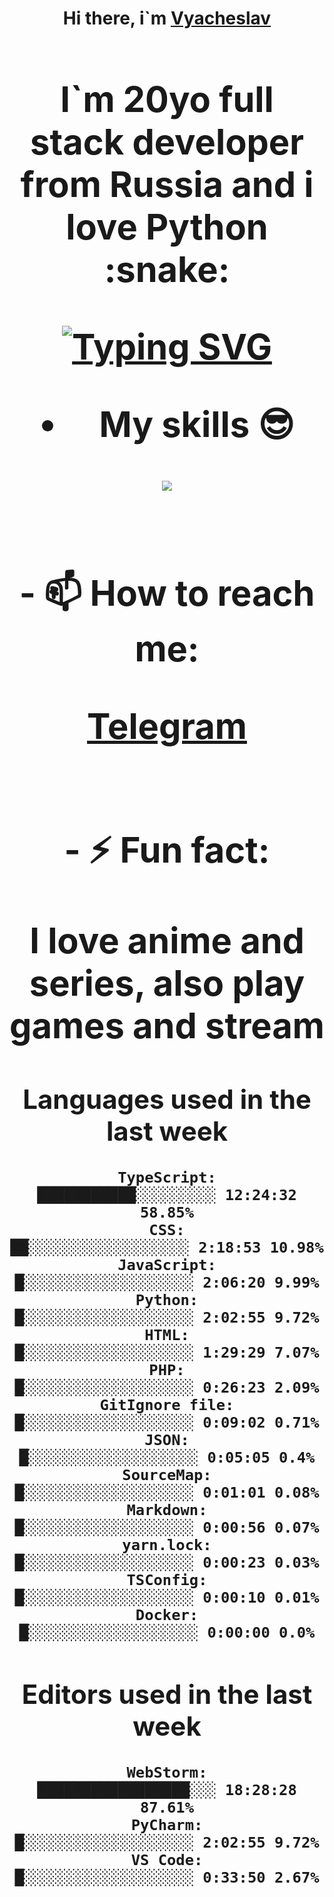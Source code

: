 <h1 align='center'>Hi there, i`m <a href='t.me/syavabrazzzers'>Vyacheslav<a/> <h1/>

<p>I`m 20yo full stack developer from Russia and i love Python :snake: <p/>

<a href="https://git.io/typing-svg"><img src="https://readme-typing-svg.herokuapp.com?font=Fira+Code&duration=3000&pause=1000&multiline=true&width=750&height=60&lines=I+am+an+information+security+specialist;+studying+at+the+Belgorod+State+National+Research+University" alt="Typing SVG" /></a>
<br>
- My skills :sunglasses:
<p align="center">
    <img src="https://skillicons.dev/icons?i=git,docker,linux,postgres,mysql,python,django,fastapi,javascript,typescript,react,next,tailwind" />
<p/>

<br>
- 📫 How to reach me: 
<p>
<a href='https://t.me/syavabrazzzers'>Telegram<a/>
<p/>
<br>
- ⚡ Fun fact: <p>I love anime and series, also play games and stream<p/>

<!--START_SECTION:waka-->
## Languages used in the last week
```text
TypeScript:           ███████████░░░░░░░░░ 12:24:32 58.85%
CSS:                  ██░░░░░░░░░░░░░░░░░░ 2:18:53 10.98%
JavaScript:           █░░░░░░░░░░░░░░░░░░░ 2:06:20 9.99%
Python:               █░░░░░░░░░░░░░░░░░░░ 2:02:55 9.72%
HTML:                 █░░░░░░░░░░░░░░░░░░░ 1:29:29 7.07%
PHP:                  █░░░░░░░░░░░░░░░░░░░ 0:26:23 2.09%
GitIgnore file:       █░░░░░░░░░░░░░░░░░░░ 0:09:02 0.71%
JSON:                 █░░░░░░░░░░░░░░░░░░░ 0:05:05 0.4%
SourceMap:            █░░░░░░░░░░░░░░░░░░░ 0:01:01 0.08%
Markdown:             █░░░░░░░░░░░░░░░░░░░ 0:00:56 0.07%
yarn.lock:            █░░░░░░░░░░░░░░░░░░░ 0:00:23 0.03%
TSConfig:             █░░░░░░░░░░░░░░░░░░░ 0:00:10 0.01%
Docker:               █░░░░░░░░░░░░░░░░░░░ 0:00:00 0.0%
```
## Editors used in the last week
```text
WebStorm:             █████████████████░░░ 18:28:28 87.61%
PyCharm:              █░░░░░░░░░░░░░░░░░░░ 2:02:55 9.72%
VS Code:              █░░░░░░░░░░░░░░░░░░░ 0:33:50 2.67%
```

<!--END_SECTION:waka-->

